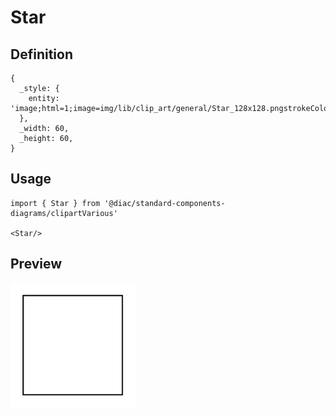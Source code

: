 # Star

## Definition

```
{
  _style: { 
    entity: 'image;html=1;image=img/lib/clip_art/general/Star_128x128.pngstrokeColor=none;',
  },
  _width: 60,
  _height: 60,
}
```

## Usage

```
import { Star } from '@diac/standard-components-diagrams/clipartVarious'

<Star/>
```

## Preview

<img src="./star.png" width="200"/>
